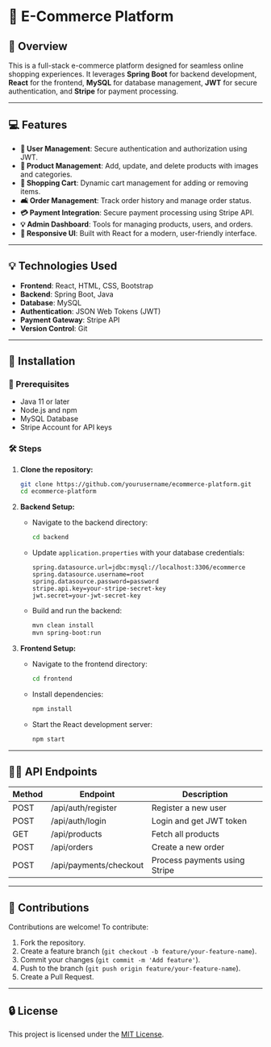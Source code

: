 # 🛒 E-Commerce Platform

## 📝 Overview
This is a full-stack e-commerce platform designed for seamless online shopping experiences. It leverages **Spring Boot** for backend development, **React** for the frontend, **MySQL** for database management, **JWT** for secure authentication, and **Stripe** for payment processing.

---

## 💻 Features
- **🔐 User Management**: Secure authentication and authorization using JWT.
- **💼 Product Management**: Add, update, and delete products with images and categories.
- **🛒 Shopping Cart**: Dynamic cart management for adding or removing items.
- **🛋️ Order Management**: Track order history and manage order status.
- **💳 Payment Integration**: Secure payment processing using Stripe API.
- **💡 Admin Dashboard**: Tools for managing products, users, and orders.
- **🔄 Responsive UI**: Built with React for a modern, user-friendly interface.

---

## 💡 Technologies Used
- **Frontend**: React, HTML, CSS, Bootstrap
- **Backend**: Spring Boot, Java
- **Database**: MySQL
- **Authentication**: JSON Web Tokens (JWT)
- **Payment Gateway**: Stripe API
- **Version Control**: Git

---

## 🔄 Installation
### 🔗 Prerequisites
- Java 11 or later
- Node.js and npm
- MySQL Database
- Stripe Account for API keys

### 🛠️ Steps
1. **Clone the repository:**
   ```bash
   git clone https://github.com/yourusername/ecommerce-platform.git
   cd ecommerce-platform
   ```

2. **Backend Setup:**
   - Navigate to the backend directory:
     ```bash
     cd backend
     ```
   - Update `application.properties` with your database credentials:
     ```properties
     spring.datasource.url=jdbc:mysql://localhost:3306/ecommerce
     spring.datasource.username=root
     spring.datasource.password=password
     stripe.api.key=your-stripe-secret-key
     jwt.secret=your-jwt-secret-key
     ```
   - Build and run the backend:
     ```bash
     mvn clean install
     mvn spring-boot:run
     ```

3. **Frontend Setup:**
   - Navigate to the frontend directory:
     ```bash
     cd frontend
     ```
   - Install dependencies:
     ```bash
     npm install
     ```
   - Start the React development server:
     ```bash
     npm start
     ```

---

## 👨‍💻 API Endpoints
| Method | Endpoint                  | Description                              |
|--------|---------------------------|------------------------------------------|
| POST   | /api/auth/register        | Register a new user                      |
| POST   | /api/auth/login           | Login and get JWT token                  |
| GET    | /api/products             | Fetch all products                       |
| POST   | /api/orders               | Create a new order                       |
| POST   | /api/payments/checkout    | Process payments using Stripe            |

---

## 👥 Contributions
Contributions are welcome! To contribute:
1. Fork the repository.
2. Create a feature branch (`git checkout -b feature/your-feature-name`).
3. Commit your changes (`git commit -m 'Add feature'`).
4. Push to the branch (`git push origin feature/your-feature-name`).
5. Create a Pull Request.

---

## 🔒 License
This project is licensed under the [MIT License](LICENSE).


